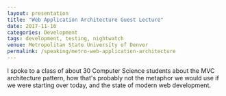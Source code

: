 ```yaml
---
layout: presentation
title: "Web Application Architecture Guest Lecture"
date: 2017-11-16
categories: Development
tags: development, testing, nightwatch
venue: Metropolitan State University of Denver
permalink: /speaking/metro-web-application-architecture
---
```

I spoke to a class of about 30 Computer Science students about the MVC architecture pattern, how that's probably not the metaphor we would use if we were starting over today, and the state of modern web development.
